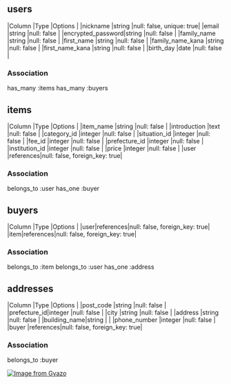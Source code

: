 

## users
|Column            |Type   |Options                  |
|nickname          |string |null: false, unique: true|
|email             |string |null: false              |
|encrypted_password|string |null: false              |
|family_name       |string |null: false              |
|first_name        |string |null: false              |
|family_name_kana  |string |null: false              |
|first_name_kana   |string |null: false              |
|birth_day         |date   |null: false              |

### Association
has_many :items
has_many :buyers



## items
|Column         |Type      |Options                       |
|item_name      |string    |null: false                   |
|introduction   |text      |null: false                   |
|category_id    |integer   |null: false                   |
|situation_id   |integer   |null: false                   |
|fee_id         |integer   |null: false                   |
|prefecture_id  |integer   |null: false                   |
|institution_id |integer   |null: false                   |
|price          |integer   |null: false                   |
|user           |references|null: false, foreign_key: true|

### Association
belongs_to :user
has_one :buyer



## buyers
|Column |Type   |Options                       |
|user|references|null: false, foreign_key: true|
|item|references|null: false, foreign_key: true|

### Association
belongs_to :item
belongs_to :user
has_one :address



## addresses
|Column       |Type      |Options                       |
|post_code    |string    |null: false                   |
|prefecture_id|integer   |null: false                   |
|city         |string    |null: false                   |
|address      |string    |null: false                   |
|building_name|string    |                              |
|phone_number |integer   |null: false                   |
|buyer        |references|null: false, foreign_key: true|

### Association
belongs_to :buyer


[![Image from Gyazo](https://i.gyazo.com/54862fea1cd9947d707c1343eb64095a.png)](https://gyazo.com/54862fea1cd9947d707c1343eb64095a)
